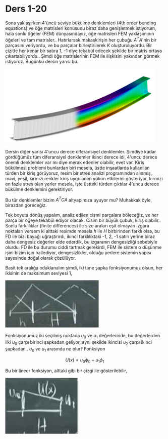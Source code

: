 # Ders 1-20

Sona yaklaşırken 4'üncü seviye bükülme denklemleri (4th order bending equations)
ve öğe matrisleri konusunu biraz daha genişletmek istiyorum, hala sonlu öğeler
(FEM) dünyasındayız, öğe matrisleri FEM yaklaşımının öğeleri ve tam
matrisler.. Hatırlarsak makaşkirişin her çubuğu $A^T A$'nin bir parçasını
veriyordu, ve bu parçalar birleştirilerek $K$ oluşturuluyordu. Bir çizitte her
kenar bir satıra 1, -1 diye tekabül edecek şekilde bir matris ortaya
çıkartabiliyordu.. Şimdi öğe matrislerinin FEM ile ilişkisini yakından görmek
istiyoruz. Bugünkü dersin yarısı bu.

![](compscieng_1_20_01.png)

Dersin diğer yarısı 4'uncu derece diferansiyel denklemler. Şimdiye kadar
gördüğümüz tüm diferansiyel denklemler ikinci derece idi, 4'uncu derece önemli
denklemler var mı diye merak edenler olabilir, evet var. Kiriş bükülmesi
problemi bunlardan biri mesela, üstte inşaatlarda kullanılan türden bir kiriş
görüyoruz, resim bir stres analizi programından alınmış, mavi, yeşil, kırmızı
renkler kiriş uygulanan yükün etkilerini gösteriyor, kırmızı en fazla stres olan
yerler mesela, işte üstteki türden çıktılar 4'uncu derece bükülme denklemini
gerektiriyor.

Bu tür denklemler bizim $A^T C A$ altyapımıza uyuyor mu? Muhakkak öyle,
birazdan göreceğiz. 

Tek boyuta dönüş yapalım, analiz edilen cismi parçalara böleceğiz, ve her parça
bir öğeye tekabül ediyor olacak. Cisim bir büyük çubuk, kiriş olabilir..  Sonlu
farklılıklar (finite differences) ile size araları eşit olmayan izgara noktaları
versem ki alttaki resimde mesela $h$ ile $H$ birbirinden farklı olsa, bu FD ile
bizi bayağı uğraştırırdı, ikinci farklılıktaki -1, 2, -1 satırı yerine biraz
daha dengesiz değerler elde ederdik, bu izgaranın dengesizliği sebebiyle
olurdu. FD ile bu durumu ciddi tartmak gerekirdi, FEM ile sistem o düşünme işini
bizim için hallediyor, dengesizlikler, olduğu yerlere sistemin yapısı
sayesinde doğal olarak çözülüyor. 

Basit tek aralığa odaklanalım şimdi, iki tane şapka fonksiyonumuz olsun, her
ikisinin de maksimum seviyesi 1,

![](compscieng_1_20_02.png)

Fonksiyonumuz iki seçilmiş noktada $u_0$ ve $u_1$ değerlerinde, bu değerlerden
ilki $u_0$ çarpı birinci şapkadan geliyor, aynı şekilde ikincisi $u_2$ çarpı
ikinci şapkadan.. $u_0$ ve $u_1$ arasında ne olur? Fonksiyon

$$
U(x) = u_0 \phi_0 + u_1 \phi_1
$$

Bu bir lineer fonksiyon, alttaki gibi bir çizgi ile gösterilebilir,

![](compscieng_1_20_03.png)

